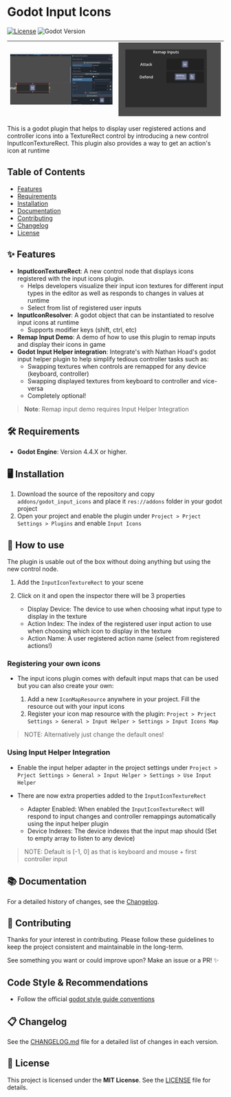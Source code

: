 # Godot Input Icons

[![License](https://img.shields.io/badge/license-MIT-blue.svg)](LICENSE)
![Godot Version](https://img.shields.io/badge/Godot-4.4.X-yellow)

| ![Editor Demo](.github/editor_demo.gif) | ![Remap Demo](.github/remap_demo.gif) |
|-----------------------------------------|---------------------------------------|

This is a godot plugin that helps to display user registered actions and controller icons into a TextureRect control by introducing a new control InputIconTextureRect. This plugin also provides a way to get an action's icon at runtime

## Table of Contents

- [Features](#-features)
- [Requirements](#️-requirements)
- [Installation](#️-installation)
- [Documentation](#-documentation)
- [Contributing](#-contributing)
- [Changelog](#-changelog)
- [License](#-license)

## ✨ Features

- **InputIconTextureRect**: A new control node that displays icons registered with the input icons plugin.
  - Helps developers visualize their input icon textures for different input types in the editor as well as responds to changes in values at runtime
  - Select from list of registered user inputs
- **InputIconResolver**: A godot object that can be instantiated to resolve input icons at runtime
  - Supports modifier keys (shift, ctrl, etc)
- **Remap Input Demo**: A demo of how to use this plugin to remap inputs and display their icons in game
- **Godot Input Helper integration**: Integrate's with Nathan Hoad's godot input helper plugin to help simplify tedious controller tasks such as:
  - Swapping textures when controls are remapped for any device (keyboard, controller)
  - Swapping displayed textures from keyboard to controller and vice-versa
  - Completely optional!

> **Note**:  Remap input demo requires Input Helper Integration

## 🛠️ Requirements

- **Godot Engine**: Version 4.4.X or higher.

## 🖥️ Installation

1. Download the source of the repository and copy `addons/godot_input_icons` and place it `res://addons` folder in your godot project
2. Open your project and enable the plugin under `Project > Prject Settings > Plugins` and enable `Input Icons`

## 📝 How to use

The plugin is usable out of the box without doing anything but using the new control node.

1. Add the `InputIconTextureRect` to your scene
2. Click on it and open the inspector there will be 3 properties

   - Display Device: The device to use when choosing what input type to display in the texture
   - Action Index: The index of the registered user input action to use when choosing which icon to display in the texture
   - Action Name: A user registered action name (select from registered actions!)

### Registering your own icons

- The input icons plugin comes with default input maps that can be used but you can also create your own:

   1. Add a new `IconMapResource` anywhere in your project. Fill the resource out with your input icons
   2. Register your icon map resource with the plugin: `Project > Prject Settings > General > Input Helper > Settings > Input Icons Map`

> NOTE: Alternatively just change the default ones!

### Using Input Helper Integration

- Enable the input helper adapter in the project settings under `Project > Prject Settings > General > Input Helper > Settings > Use Input Helper`

- There are now extra properties added to the `InputIconTextureRect`
  - Adapter Enabled: When enabled the `InputIconTextureRect` will respond to input changes and controller remappings automatically using the input helper plugin
  - Device Indexes: The device indexes that the input map should (Set to empty array to listen to any device)

> NOTE: Default is [-1, 0] as that is keyboard and mouse + first controller input

## 📚 Documentation

For a detailed history of changes, see the [Changelog](CHANGELOG.md).

## 🤝 Contributing

Thanks for your interest in contributing. Please follow these guidelines to keep the project consistent and maintainable in the long-term.

See something you want or could improve upon? Make an issue or a PR! ✨

## Code Style & Recommendations

- Follow the official [godot style guide conventions](https://docs.godotengine.org/en/stable/tutorials/scripting/gdscript/gdscript_styleguide.html)

## 📋 Changelog

See the [CHANGELOG.md](CHANGELOG.md) file for a detailed list of changes in each version.

## 📜 License

This project is licensed under the **MIT License**. See the [LICENSE](LICENSE) file for details.
